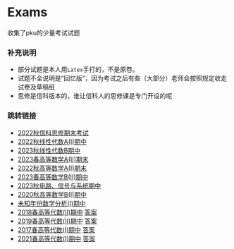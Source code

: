 # Exams
收集了pku的少量考试试题
### 补充说明
- 部分试题是本人用`Latex`手打的，不是原卷。
- 试题不全说明是“回忆版”，因为考试之后有些（大部分）老师会按照规定收走试卷及草稿纸
- 思修是信科版本的，谁让信科人的思修课是专门开设的呢

### 跳转链接
- [2022秋信科思修期末考试](2022秋思修期末考试.pdf)
- [2022秋线性代数A(I)期中](PKU线性代数A_I_2022期中.pdf)
- [2023秋线性代数B期中](PKU线性代数B2023秋期中.pdf)
- [2023春高等数学A(II)期末](PKU高等数学A_II_2023期末.pdf)
- [2022秋高等数学A(I)期末](PKU高等数学A_I_2022期中.pdf)
- [2023春高等数学B(II)期中](PKU高等数学B_II_2023期中.pdf)
- [2023秋电路、信号与系统期中](电路信号系统2023期中.pdf)
- [2020秋高等数学B(I)期中](PKU高等数学B2020秋期中.pdf)
- [未知年份数学分析(I)期中](数学分析%20I%20期中.pdf)
- [2018春高等代数(II)期中](高代%20II_2018%20期中.pdf) [答案](高代%20II_2018%20期中答案.pdf)
- [2019春高等代数(II)期中](高代%20II_2019%20期中.pdf) [答案](高代%20II_2019%20期中答案.pdf)
- [2017春高等代数(I)期中](高代_I_2017%20期中.pdf) [答案](高代_I_2017%20期中-答案.pdf)
- [2021春高等代数(I)期中](高代_I_2021%20期中.pdf) [答案](高代_I_2021%20期中答案.pdf)
